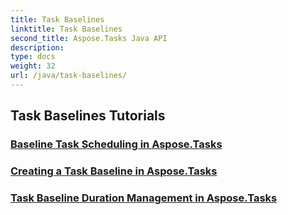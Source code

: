 ```yaml
---
title: Task Baselines
linktitle: Task Baselines
second_title: Aspose.Tasks Java API
description: 
type: docs
weight: 32
url: /java/task-baselines/
---
```


## Task Baselines Tutorials
### [Baseline Task Scheduling in Aspose.Tasks](./baseline-task-scheduling/)
### [Creating a Task Baseline in Aspose.Tasks](./create-task-baseline/)
### [Task Baseline Duration Management in Aspose.Tasks](./task-baseline-duration/)